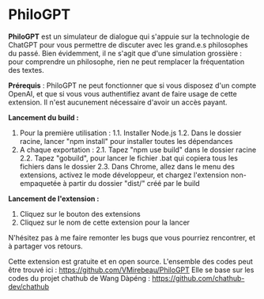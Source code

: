 # PhiloGPT

**PhiloGPT** est un simulateur de dialogue qui s'appuie sur la technologie de ChatGPT pour vous permettre de discuter avec les grand.e.s philosophes du passé. Bien évidemment, il ne s'agit que d'une simulation grossière : pour comprendre un philosophe, rien ne peut remplacer la fréquentation des textes.

**Prérequis** : PhiloGPT ne peut fonctionner que si vous disposez d'un compte OpenAI, et que si vous vous authentifiez avant de faire usage de cette extension. Il n'est aucunement nécessaire d'avoir un accès payant.

**Lancement du build :**
1. Pour la première utilisation :
1.1. Installer Node.js
1.2. Dans le dossier racine, lancer "npm install" pour installer toutes les dépendances
2. A chaque exportation :
2.1. Tapez "npm use build" dans le dossier racine
2.2. Tapez "gobuild", pour lancer le fichier .bat qui copiera tous les fichiers dans le dossier
2.3. Dans Chrome, allez dans le menu des extensions, activez le mode développeur, et chargez l'extension non-empaquetée à partir du dossier "dist/" créé par le build

**Lancement de l'extension :**
1. Cliquez sur le bouton des extensions
2. Cliquez sur le nom de cette extension pour la lancer

N'hésitez pas à me faire remonter les bugs que vous pourriez rencontrer, et à partager vos retours.

Cette extension est gratuite et en open source.
L'ensemble des codes peut être trouvé ici : https://github.com/VMirebeau/PhiloGPT
Elle se base sur les codes du projet chathub de Wang Dàpéng : https://github.com/chathub-dev/chathub